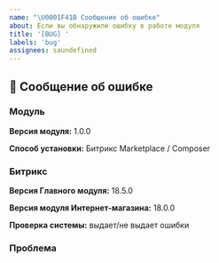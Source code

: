 ```yaml
---
name: "\U0001F41B Сообщение об ошибке"
about: Если вы обнаружили ошибку в работе модуля 
title: '[BUG] '
labels: 'bug'
assignees: saundefined
---
```

## 🐛 Сообщение об ошибке

### Модуль

**Версия модуля:** 1.0.0

**Способ установки:** Битрикс Marketplace / Composer

### Битрикс

**Версия Главного модуля:** 18.5.0

**Версия модуля Интернет-магазина:** 18.0.0

**Проверка системы:** выдает/не выдает ошибки 

### Проблема

<!-- Опишите, как можно подробнее, что работает не так, по возможности, приложите скриншоты -->
